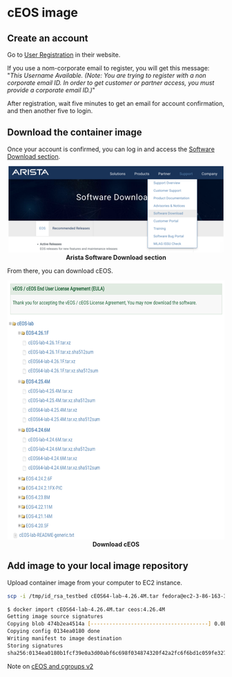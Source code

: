 # cEOS image

## Create an account

Go to [User Registration](https://www.arista.com/en/user-registration) in their website.


If you use a nom-corporate email to register, you will get this message: "_This Username Available. (Note: You are trying to register with a non corporate email ID. In order to get customer or partner access, you must provide a corporate email ID.)_"

After registration, wait five minutes to get an email for account confirmation, and then another five to login.

## Download the container image

Once your account is confirmed, you can log in and access the [Software Download section](https://www.arista.com/en/support/software-download).

<p align="center">
  <img height="200" title="Software Download section" src="pictures/Arista_Download.png"><br>
  <b>Arista Software Download section</b><br>
</p>

From there, you can download cEOS.

<p align="center">
  <img height="600" title="Download cEOS" src="pictures/Download_cEOS.png"><br>
  <b>Download cEOS</b><br>
</p>

## Add image to your local image repository

Upload container image from your computer to EC2 instance.

```bash
scp -i /tmp/id_rsa_testbed cEOS64-lab-4.26.4M.tar fedora@ec2-3-86-163-31.compute-1.amazonaws.com:.
```

```bash
$ docker import cEOS64-lab-4.26.4M.tar ceos:4.26.4M
Getting image source signatures
Copying blob 474b2ea4514a [--------------------------------------] 0.0b / 0.0b
Copying config 0134ea0180 done  
Writing manifest to image destination
Storing signatures
sha256:0134ea0180b1fcf39e0a3d00abf6c698f034874320f42a2fc6f6bd1c059fe327
```

Note on [cEOS and cgroups v2](https://github.com/srl-labs/containerlab/issues/467)